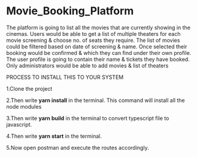 # Movie_Booking_Platform

The platform is going to list all the
movies that are currently showing in the cinemas. Users would be able to
get a list of multiple theaters for each movie screening & choose no. of
seats they require. The list of movies could be filtered based on date of
screening & name. Once selected their booking would be confirmed &
which they can find under their own profile. The user profile is going to
contain their name & tickets they have booked. Only administrators would
be able to add movies & list of theaters



PROCESS TO INSTALL THIS TO YOUR SYSTEM


1.Clone the project


2.Then write **yarn install** in the terminal. This command will install all the node modules


3.Then write **yarn build** in the terminal to convert typescript file to javascript.


4.Then write **yarn start** in the terminal.


5.Now open postman and execute the routes accordingly.

